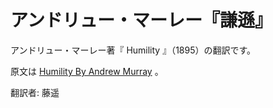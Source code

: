 # アンドリュー・マーレー『謙遜』

アンドリュー・マーレー著『 Humility 』（1895）の翻訳です。

原文は [Humility By Andrew Murray](http://www.worldinvisible.com/library/murray/5f00.0565/5f00.0565.c.htm) 。

翻訳者: 藤遥
